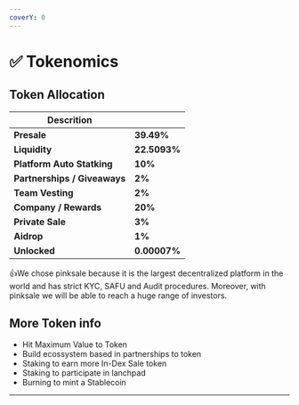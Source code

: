 ```yaml
---
coverY: 0
---
```


# ✅ Tokenomics

## **Token Allocation**

| Descrition                   |              |
| ---------------------------- | ------------ |
| **Presale**                  | **39.49%**   |
| **Liquidity**                | **22.5093%** |
| **Platform Auto Statking**   | **10%**      |
| **Partnerships / Giveaways** | **2%**       |
| **Team Vesting**             | **2%**       |
| **Company / Rewards**        | **20%**      |
| **Private Sale**             | **3%**       |
| **Aidrop**                   | **1%**       |
| **Unlocked**                 | **0.00007%** |

:thumbsup:We chose pinksale because it is the largest decentralized platform in the world and has strict KYC, SAFU and Audit procedures. Moreover, with pinksale we will be able to reach a huge range of investors.

## **More Token info**

* Hit Maximum Value to Token
* Build ecossystem based in partnerships to token&#x20;
* Staking to earn more In-Dex Sale token&#x20;
* Staking to participate in lanchpad
* Burning to mint a Stablecoin

****
